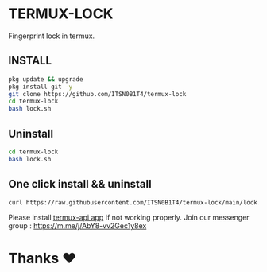 # TERMUX-LOCK
Fingerprint lock in termux.

## INSTALL

````bash
pkg update && upgrade
pkg install git -y
git clone https://github.com/ITSN0B1T4/termux-lock
cd termux-lock
bash lock.sh
````

## Uninstall

````bash
cd termux-lock
bash lock.sh
````

## One click install && uninstall

````bash
curl https://raw.githubusercontent.com/ITSN0B1T4/termux-lock/main/lock.sh > lock.sh && bash lock.sh
````
Please install <a href="https://f-droid.org/repo/com.termux.api_51.apk">termux-api app</a> If not working properly.
Join our messenger group : https://m.me/j/AbY8-vv2Gec1y8ex
# Thanks ❤️
